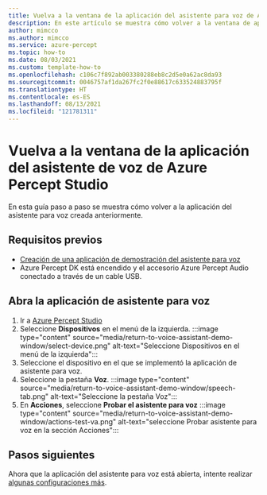 ```yaml
---
title: Vuelva a la ventana de la aplicación del asistente para voz de Azure Percept Audio
description: En este artículo se muestra cómo volver a la ventana de aplicación del asistente para voz creada anteriormente.
author: mimcco
ms.author: mimcco
ms.service: azure-percept
ms.topic: how-to
ms.date: 08/03/2021
ms.custom: template-how-to
ms.openlocfilehash: c106c7f892ab003380288eb8c2d5e0a62ac8da93
ms.sourcegitcommit: 0046757af1da267fc2f0e88617c633524883795f
ms.translationtype: HT
ms.contentlocale: es-ES
ms.lasthandoff: 08/13/2021
ms.locfileid: "121781311"
---
```

# <a name="return-to-your-voice-assistant-application-window-in-azure-percept-studio"></a>Vuelva a la ventana de la aplicación del asistente de voz de Azure Percept Studio

En esta guía paso a paso se muestra cómo volver a la aplicación del asistente para voz creada anteriormente.

## <a name="prerequisites"></a>Requisitos previos

- [Creación de una aplicación de demostración del asistente para voz](./tutorial-no-code-speech.md)
- Azure Percept DK está encendido y el accesorio Azure Percept Audio conectado a través de un cable USB.

## <a name="open-your-voice-assistant-application"></a>Abra la aplicación de asistente para voz
1. Ir a [Azure Percept Studio](https://portal.azure.com/#blade/AzureEdgeDevices/Main/overview)
1. Seleccione **Dispositivos** en el menú de la izquierda.
    :::image type="content" source="media/return-to-voice-assistant-demo-window/select-device.png" alt-text="Seleccione Dispositivos en el menú de la izquierda":::
1. Seleccione el dispositivo en el que se implementó la aplicación de asistente para voz.
1. Seleccione la pestaña **Voz**. :::image type="content" source="media/return-to-voice-assistant-demo-window/speech-tab.png" alt-text="Seleccione la pestaña Voz":::
1. En **Acciones**, seleccione **Probar el asistente para voz** :::image type="content" source="media/return-to-voice-assistant-demo-window/actions-test-va.png" alt-text="seleccione Probar asistente para voz en la sección Acciones":::

## <a name="next-steps"></a>Pasos siguientes
Ahora que la aplicación del asistente para voz está abierta, intente realizar [algunas configuraciones más](./how-to-manage-voice-assistant.md).

